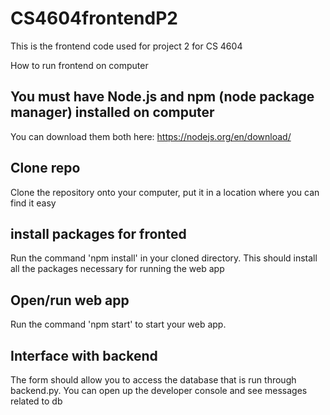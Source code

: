 # CS4604frontendP2
This is the frontend code used for project 2 for CS 4604

How to run frontend on computer

## You must have Node.js and npm (node package manager) installed on computer
You can download them both here:
https://nodejs.org/en/download/

## Clone repo
Clone the repository onto your computer, put it in a location where you can find it easy

## install packages for fronted
Run the command 'npm install' in your cloned directory. This should install all the packages necessary for running the web app

## Open/run web app
Run the command 'npm start' to start your web app.

## Interface with backend
The form should allow you to access the database that is run through backend.py. You can open up the developer console and see messages related to db
